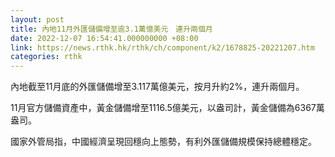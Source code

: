 ```yaml
---
layout: post
title: 內地11月外匯儲備增至逾3.1萬億美元　連升兩個月
date: 2022-12-07 16:54:41.000000000 +08:00
link: https://news.rthk.hk/rthk/ch/component/k2/1678825-20221207.htm
categories: rthk
---
```


內地截至11月底的外匯儲備增至3.117萬億美元，按月升約2%，連升兩個月。

11月官方儲備資產中，黃金儲備增至1116.5億美元，以盎司計，黃金儲備為6367萬盎司。

國家外管局指，中國經濟呈現回穩向上態勢，有利外匯儲備規模保持總體穩定。
